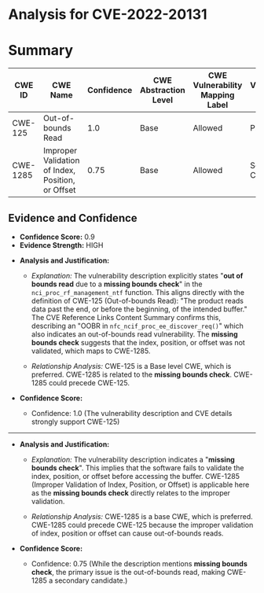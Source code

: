 # Analysis for CVE-2022-20131

# Summary
| CWE ID | CWE Name | Confidence | CWE Abstraction Level | CWE Vulnerability Mapping Label | CWE-Vulnerability Mapping Notes |
|---|---|---|---|---|---|
| CWE-125 | Out-of-bounds Read | 1.0 | Base | Allowed | Primary CWE |
| CWE-1285 | Improper Validation of Index, Position, or Offset | 0.75 | Base | Allowed | Secondary Candidate |

## Evidence and Confidence

*   **Confidence Score:** 0.9
*   **Evidence Strength:** HIGH

- **Analysis and Justification:**  
  - *Explanation:* The vulnerability description explicitly states "**out of bounds read** due to a **missing bounds check**" in the `nci_proc_rf_management_ntf` function. This aligns directly with the definition of CWE-125 (Out-of-bounds Read): "The product reads data past the end, or before the beginning, of the intended buffer." The CVE Reference Links Content Summary confirms this, describing an "OOBR in `nfc_ncif_proc_ee_discover_req()`" which also indicates an out-of-bounds read vulnerability. The **missing bounds check** suggests that the index, position, or offset was not validated, which maps to CWE-1285.
  
  - *Relationship Analysis:* CWE-125 is a Base level CWE, which is preferred. CWE-1285 is related to the **missing bounds check**. CWE-1285 could precede CWE-125.

- **Confidence Score:**  
  - Confidence: 1.0 (The vulnerability description and CVE details strongly support CWE-125)
---
- **Analysis and Justification:**  
  - *Explanation:* The vulnerability description indicates a "**missing bounds check**". This implies that the software fails to validate the index, position, or offset before accessing the buffer. CWE-1285 (Improper Validation of Index, Position, or Offset) is applicable here as the **missing bounds check** directly relates to the improper validation.
  
  - *Relationship Analysis:* CWE-1285 is a base CWE, which is preferred. CWE-1285 could precede CWE-125 because the improper validation of index, position or offset can cause out-of-bounds reads.

- **Confidence Score:**  
  - Confidence: 0.75 (While the description mentions **missing bounds check**, the primary issue is the out-of-bounds read, making CWE-1285 a secondary candidate.)